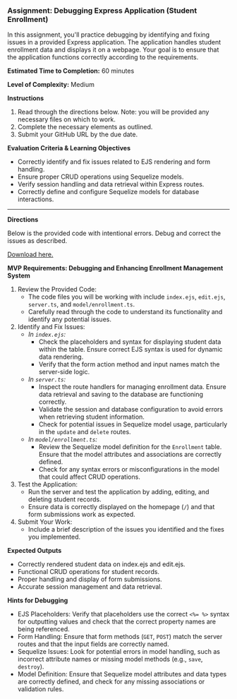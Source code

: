 ### Assignment: Debugging Express Application (Student Enrollment)

In this assignment, you'll practice debugging by identifying and fixing issues in a provided Express application. The application handles student enrollment data and displays it on a webpage. Your goal is to ensure that the application functions correctly according to the requirements.

**Estimated Time to Completion:** 60 minutes

**Level of Complexity:** Medium

**Instructions**

1. Read through the directions below. Note: you will be provided any necessary files on which to work.
2. Complete the necessary elements as outlined.
3. Submit your GitHub URL by the due date.

**Evaluation Criteria & Learning Objectives**

- Correctly identify and fix issues related to EJS rendering and form handling.
- Ensure proper CRUD operations using Sequelize models.
- Verify session handling and data retrieval within Express routes.
- Correctly define and configure Sequelize models for database interactions.

---

**Directions**

Below is the provided code with intentional errors. Debug and correct the issues as described.

[Download here.](https://drive.google.com/file/d/1WAMy0bWNr8u7h9kD1HrOZ1MjMmldvPtz/view?usp=sharing)

**MVP Requirements: Debugging and Enhancing Enrollment Management System**

1. Review the Provided Code:
    - The code files you will be working with include `index.ejs`, `edit.ejs`, `server.ts`, and `model/enrollment.ts`.
    - Carefully read through the code to understand its functionality and identify any potential issues.
2. Identify and Fix Issues:
    - *In `index.ejs`:*
        - Check the placeholders and syntax for displaying student data within the table. Ensure correct EJS syntax is used for dynamic data rendering.
        - Verify that the form action method and input names match the server-side logic.
    - *In `server.ts`:*
        - Inspect the route handlers for managing enrollment data. Ensure data retrieval and saving to the database are functioning correctly.
        - Validate the session and database configuration to avoid errors when retrieving student information.
        - Check for potential issues in Sequelize model usage, particularly in the `update` and `delete` routes.
    - *In `model/enrollment.ts`:*
        - Review the Sequelize model definition for the `Enrollment` table. Ensure that the model attributes and associations are correctly defined.
        - Check for any syntax errors or misconfigurations in the model that could affect CRUD operations.
3. Test the Application:
    - Run the server and test the application by adding, editing, and deleting student records.
    - Ensure data is correctly displayed on the homepage (`/`) and that form submissions work as expected.
4. Submit Your Work:
    - Include a brief description of the issues you identified and the fixes you implemented.

**Expected Outputs**

- Correctly rendered student data on index.ejs and edit.ejs.
- Functional CRUD operations for student records.
- Proper handling and display of form submissions.
- Accurate session management and data retrieval.

**Hints for Debugging**

- EJS Placeholders: Verify that placeholders use the correct `<%= %>` syntax for outputting values and check that the correct property names are being referenced.
- Form Handling: Ensure that form methods (`GET`, `POST`) match the server routes and that the input fields are correctly named.
- Sequelize Issues: Look for potential errors in model handling, such as incorrect attribute names or missing model methods (e.g., `save`, `destroy`).
- Model Definition: Ensure that Sequelize model attributes and data types are correctly defined, and check for any missing associations or validation rules.
